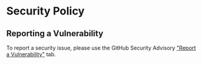 # Security Policy

## Reporting a Vulnerability

To report a security issue, please use the GitHub Security Advisory ["Report a Vulnerability"](https://github.com/nt4f04uNd/sweyer/security/advisories/new) tab.
